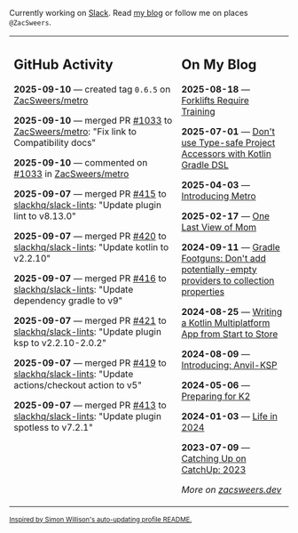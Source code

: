 Currently working on [Slack](https://slack.com/). Read [my blog](https://zacsweers.dev/) or follow me on places `@ZacSweers`.

<table><tr><td valign="top" width="60%">

## GitHub Activity
<!-- githubActivity starts -->
**2025-09-10** — created tag `0.6.5` on [ZacSweers/metro](https://github.com/ZacSweers/metro)

**2025-09-10** — merged PR [#1033](https://github.com/ZacSweers/metro/pull/1033) to [ZacSweers/metro](https://github.com/ZacSweers/metro): "Fix link to Compatibility docs"

**2025-09-10** — commented on [#1033](https://github.com/ZacSweers/metro/pull/1033#issuecomment-3277029764) in [ZacSweers/metro](https://github.com/ZacSweers/metro)

**2025-09-07** — merged PR [#415](https://github.com/slackhq/slack-lints/pull/415) to [slackhq/slack-lints](https://github.com/slackhq/slack-lints): "Update plugin lint to v8.13.0"

**2025-09-07** — merged PR [#420](https://github.com/slackhq/slack-lints/pull/420) to [slackhq/slack-lints](https://github.com/slackhq/slack-lints): "Update kotlin to v2.2.10"

**2025-09-07** — merged PR [#416](https://github.com/slackhq/slack-lints/pull/416) to [slackhq/slack-lints](https://github.com/slackhq/slack-lints): "Update dependency gradle to v9"

**2025-09-07** — merged PR [#421](https://github.com/slackhq/slack-lints/pull/421) to [slackhq/slack-lints](https://github.com/slackhq/slack-lints): "Update plugin ksp to v2.2.10-2.0.2"

**2025-09-07** — merged PR [#419](https://github.com/slackhq/slack-lints/pull/419) to [slackhq/slack-lints](https://github.com/slackhq/slack-lints): "Update actions/checkout action to v5"

**2025-09-07** — merged PR [#413](https://github.com/slackhq/slack-lints/pull/413) to [slackhq/slack-lints](https://github.com/slackhq/slack-lints): "Update plugin spotless to v7.2.1"
<!-- githubActivity ends -->
</td><td valign="top" width="40%">

## On My Blog
<!-- blog starts -->
**2025-08-18** — [Forklifts Require Training](https://www.zacsweers.dev/forklifts-require-training/)

**2025-07-01** — [Don't use Type-safe Project Accessors with Kotlin Gradle DSL](https://www.zacsweers.dev/dont-use-type-safe-project-accessors-with-kotlin-gradle-dsl/)

**2025-04-03** — [Introducing Metro](https://www.zacsweers.dev/introducing-metro/)

**2025-02-17** — [One Last View of Mom](https://www.zacsweers.dev/one-last-view-of-mom/)

**2024-09-11** — [Gradle Footguns: Don't add potentially-empty providers to collection properties](https://www.zacsweers.dev/gradle-footgun-adding-empty-providers-to-collection-properties/)

**2024-08-25** — [Writing a Kotlin Multiplatform App from Start to Store](https://www.zacsweers.dev/writing-a-kotlin-multiplatform-app-from-start-to-store/)

**2024-08-09** — [Introducing: Anvil-KSP](https://www.zacsweers.dev/introducing-anvil-ksp/)

**2024-05-06** — [Preparing for K2](https://www.zacsweers.dev/preparing-for-k2/)

**2024-01-03** — [Life in 2024](https://www.zacsweers.dev/life-in-2024/)

**2023-07-09** — [Catching Up on CatchUp: 2023](https://www.zacsweers.dev/catching-up-on-catchup-2023/)
<!-- blog ends -->
_More on [zacsweers.dev](https://zacsweers.dev/)_
</td></tr></table>

<sub><a href="https://simonwillison.net/2020/Jul/10/self-updating-profile-readme/">Inspired by Simon Willison's auto-updating profile README.</a></sub>